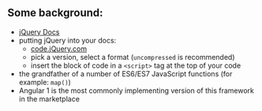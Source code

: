 ## Some background:
- [jQuery Docs](jQuery.com)
- putting jQuery into your docs:
    - [code.jQuery.com](code.jQuery.com)
    - pick a version, select a format (`uncompressed` is recommended)
    - insert the block of code in a `<script>` tag at the top of your code 
- the grandfather of a number of ES6/ES7 JavaScript functions (for example: `map()`)
- Angular 1 is the most commonly implementing version of this framework in the marketplace
